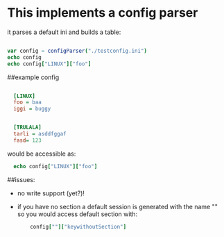 # This implements a config parser


it parses a default ini and builds
a table:

```nim

var config = configParser("./testconfig.ini")
echo config
echo config["LINUX"]["foo"]

```

##example config
```ini

  [LINUX]
  foo = baa
  iggi = buggy


  [TRULALA]
  tarli = asddfggaf
  fasd= 123
```

would be accessible as:
```nim
  echo config["LINUX"]["foo"]
```


##issues:

  * no write support (yet?)!  

  * if you have no section a default session is generated
    with the name ""
    so you would access default section with:

    ```nim  
        config[""]["keywithoutSection"]
    ```